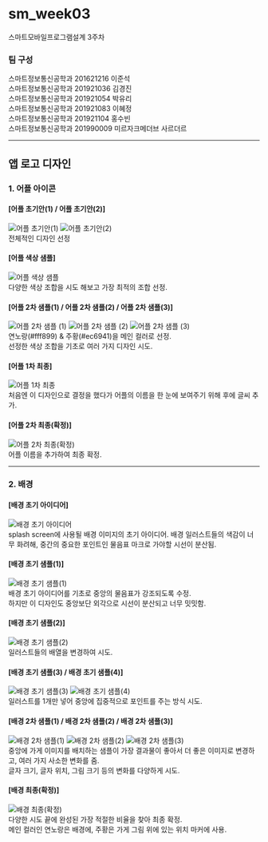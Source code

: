 # sm_week03
스마트모바일프로그램설계 3주차   

### 팀 구성   
스마트정보통신공학과 201621216 이준석   
스마트정보통신공학과 201921036 김경진   
스마트정보통신공학과 201921054 박유리   
스마트정보통신공학과 201921083 이혜정   
스마트정보통신공학과 201921104 홍수빈    
스마트정보통신공학과 201990009 미르자크메더브 사르더르    
   ***   

## 앱 로고 디자인   

### 1. 어플 아이콘   

#### [어플 초기안(1) / 어플 초기안(2)]      
![어플 초기안(1)](https://user-images.githubusercontent.com/57963888/111958615-c84b4800-8b30-11eb-870d-c596e6a05d44.png)
![어플 초기안(2)](https://user-images.githubusercontent.com/57963888/111958632-cd0ffc00-8b30-11eb-9a94-6ccb4842d0fa.png)      
전체적인 디자인 선정   
   
#### [어플 색상 샘플]   
![어플 색상 샘플](https://user-images.githubusercontent.com/57963888/111955088-64268500-8b2c-11eb-8ef8-4170db3ed9dc.png)   
다양한 색상 조합을 시도 해보고 가장 최적의 조합 선정.   
   
#### [어플 2차 샘플(1) / 어플 2차 샘플(2) / 어플 2차 샘플(3)]   
![어플 2차 샘플 (1)](https://user-images.githubusercontent.com/57963888/111958676-ddc07200-8b30-11eb-8f56-37f7329436ba.png)
![어플 2차 샘플 (2)](https://user-images.githubusercontent.com/57963888/111958687-e0bb6280-8b30-11eb-9e2b-75e96db1e840.png)
![어플 2차 샘플 (3)](https://user-images.githubusercontent.com/57963888/111958716-e87b0700-8b30-11eb-9b69-753808e385af.png)     
연노랑(#fff899) & 주황(#ec6941)을 메인 컬러로 선정.   
선정한 색상 조합을 기초로 여러 가지 디자인 시도.   
   
#### [어플 1차 최종]   
![어플 1차 최종](https://user-images.githubusercontent.com/57963888/111958768-f92b7d00-8b30-11eb-91d4-57c749b6e3e0.png)   
처음엔 이 디자인으로 결정을 했다가 어플의 이름을 한 눈에 보여주기 위해 후에 글씨 추가.   
   
#### [어플 2차 최종(확정)]   
![어플 2차 최종(확정)](https://user-images.githubusercontent.com/57963888/111958828-0e081080-8b31-11eb-92ba-2386b7edae8f.png)   
어플 이름을 추가하여 최종 확정.   
   
***   

### 2. 배경   

#### [배경 초기 아이디어]   
![배경 초기 아이디어](https://user-images.githubusercontent.com/57963888/111959034-4a3b7100-8b31-11eb-8765-7c07c7e51a3e.png)   
splash screen에 사용될 배경 이미지의 초기 아이디어. 배경 일러스트들의 색감이 너무 화려해, 중간의 중요한 포인트인 물음표 마크로 가야할 시선이 분산됨.   
    
       
#### [배경 초기 샘플(1)]   
![배경 초기 샘플(1)](https://user-images.githubusercontent.com/57963888/111958874-1c562c80-8b31-11eb-8c97-016380803d79.png)   
배경 초기 아이디어를 기초로 중앙의 물음표가 강조되도록 수정.   
하지만 이 디자인도 중앙보단 외각으로 시선이 분산되고 너무 밋밋함.   
   

#### [배경 초기 샘플(2)]   
![배경 초기 샘플(2)](https://user-images.githubusercontent.com/57963888/111958883-1e1ff000-8b31-11eb-8f36-ba3a220dc2ae.png)   
일러스트들의 배열을 변경하여 시도.   
   
   
#### [배경 초기 샘플(3) / 배경 초기 샘플(4)]   
![배경 초기 샘플(3)](https://user-images.githubusercontent.com/57963888/111958889-1fe9b380-8b31-11eb-8cc2-213286e06518.png)
![배경 초기 샘플(4)](https://user-images.githubusercontent.com/57963888/111958897-22e4a400-8b31-11eb-985e-3ed664f725b2.png)   
일러스트를 1개만 넣어 중앙에 집중적으로 포인트를 주는 방식 시도.   
   

#### [배경 2차 샘플(1) / 배경 2차 샘플(2) / 배경 2차 샘플(3)]   
![배경 2차 샘플(1)](https://user-images.githubusercontent.com/57963888/111959062-558e9c80-8b31-11eb-9c24-e8d7bcf324f0.png)
![배경 2차 샘플(2)](https://user-images.githubusercontent.com/57963888/111959072-57586000-8b31-11eb-86e3-d13eccee8e14.png)
![배경 2차 샘플(3)](https://user-images.githubusercontent.com/57963888/111959081-59baba00-8b31-11eb-9996-8f5ddefdd530.png)   
중앙에 가게 이미지를 배치하는 샘플이 가장 결과물이 좋아서 더 좋은 이미지로 변경하고, 여러 가지 사소한 변화를 줌.   
글자 크기, 글자 위치, 그림 크기 등의 변화를 다양하게 시도.   
   

#### [배경 최종(확정)]   
![배경 최종(확정)](https://user-images.githubusercontent.com/57963888/111959121-63dcb880-8b31-11eb-85d9-a2c3607e9139.png)   
다양한 시도 끝에 완성된 가장 적절한 비율을 찾아 최종 확정.   
메인 컬러인 연노랑은 배경에, 주황은 가게 그림 위에 있는 위치 마커에 사용.    
